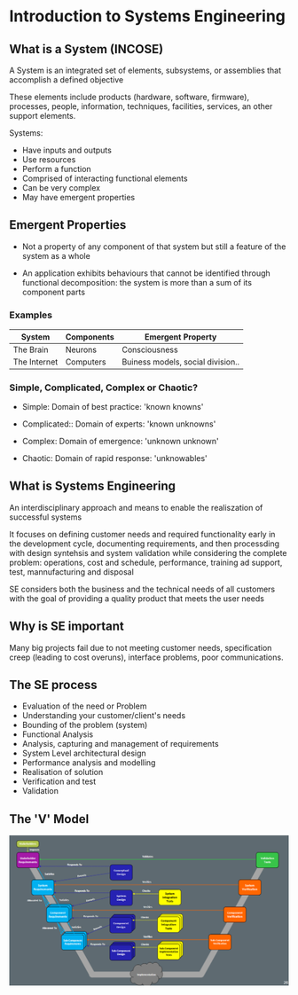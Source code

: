 # Introduction to Systems Engineering

## What is a System (INCOSE)

A System is an integrated set of elements, subsystems, or assemblies that accomplish a defined objective

These elements include products (hardware, software, firmware), processes, people, information, techniques, facilities, services, an other support elements.


Systems:
- Have inputs and outputs
- Use resources
- Perform a function
- Comprised of interacting functional elements
- Can be very complex
- May have emergent properties

## Emergent Properties

- Not a property of any component of that system but still a feature of the system as a whole

- An application exhibits behaviours that cannot be identified through functional decomposition: the system is more than a sum of its component parts

### Examples

|System|Components|Emergent Property|
|---|---|---|
|The Brain|Neurons|Consciousness|
|The Internet|Computers|Buiness models, social division..|

### Simple, Complicated, Complex or Chaotic?

- Simple: Domain of best practice: 'known knowns'

- Complicated:: Domain of experts: 'known unknowns'

- Complex: Domain of emergence: 'unknown unknown'

- Chaotic: Domain of rapid response: 'unknowables'


## What is Systems Engineering

An interdisciplinary approach and means to enable the realiszation of successful systems

It focuses on defining customer needs and required functionality early in the development cycle, documenting requirements, and then processding with design syntehsis and system validation while considering the complete problem: operations, cost and schedule, performance, training ad support, test, mannufacturing and disposal

SE considers both the business and the technical needs of all customers with the goal of providing a quality product that meets the user needs

## Why is SE important

Many big projects fail due to not meeting customer needs, specification creep (leading to cost overuns), interface problems, poor communications.

## The SE process

- Evaluation of the need or Problem
- Understanding your customer/client's needs
- Bounding of the problem (system)
- Functional Analysis
- Analysis, capturing and management of requirements
- System Level architectural design 
- Performance analysis and modelling
- Realisation of solution
- Verification and test
- Validation

## The 'V' Model

![image](../figs/v.png)

